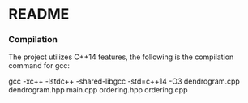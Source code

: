# README #

### Compilation ###
The project utilizes C++14 features, the following is the compilation command for gcc:


gcc -xc++ -lstdc++ -shared-libgcc -std=c++14 -O3 dendrogram.cpp dendrogram.hpp main.cpp ordering.hpp ordering.cpp 
